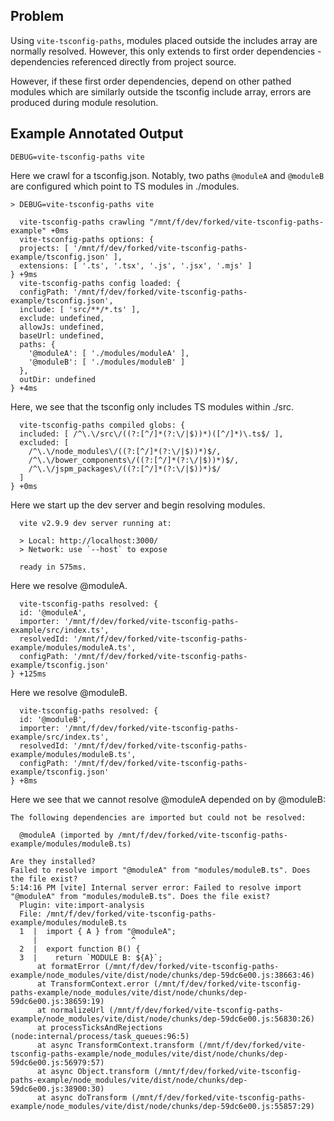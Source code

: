## Problem

Using `vite-tsconfig-paths`, modules placed outside the includes array are normally resolved. However, this only extends to first order dependencies - dependencies referenced directly from project source.

However, if these first order dependencies, depend on other pathed modules which are similarly outside the tsconfig include array, errors are produced during module resolution.

## Example Annotated Output

`DEBUG=vite-tsconfig-paths vite`

Here we crawl for a tsconfig.json.
Notably, two paths `@moduleA` and `@moduleB` are configured which point to TS modules in ./modules.

```
> DEBUG=vite-tsconfig-paths vite

  vite-tsconfig-paths crawling "/mnt/f/dev/forked/vite-tsconfig-paths-example" +0ms
  vite-tsconfig-paths options: {
  projects: [ '/mnt/f/dev/forked/vite-tsconfig-paths-example/tsconfig.json' ],
  extensions: [ '.ts', '.tsx', '.js', '.jsx', '.mjs' ]
} +9ms
  vite-tsconfig-paths config loaded: {
  configPath: '/mnt/f/dev/forked/vite-tsconfig-paths-example/tsconfig.json',
  include: [ 'src/**/*.ts' ],
  exclude: undefined,
  allowJs: undefined,
  baseUrl: undefined,
  paths: {
    '@moduleA': [ './modules/moduleA' ],
    '@moduleB': [ './modules/moduleB' ]
  },
  outDir: undefined
} +4ms
```

Here, we see that the tsconfig only includes TS modules within ./src.

```
  vite-tsconfig-paths compiled globs: {
  included: [ /^\.\/src\/((?:[^/]*(?:\/|$))*)([^/]*)\.ts$/ ],
  excluded: [
    /^\.\/node_modules\/((?:[^/]*(?:\/|$))*)$/,
    /^\.\/bower_components\/((?:[^/]*(?:\/|$))*)$/,
    /^\.\/jspm_packages\/((?:[^/]*(?:\/|$))*)$/
  ]
} +0ms
```

Here we start up the dev server and begin resolving modules.

```
  vite v2.9.9 dev server running at:

  > Local: http://localhost:3000/
  > Network: use `--host` to expose

  ready in 575ms.
```

Here we resolve @moduleA.

```
  vite-tsconfig-paths resolved: {
  id: '@moduleA',
  importer: '/mnt/f/dev/forked/vite-tsconfig-paths-example/src/index.ts',
  resolvedId: '/mnt/f/dev/forked/vite-tsconfig-paths-example/modules/moduleA.ts',
  configPath: '/mnt/f/dev/forked/vite-tsconfig-paths-example/tsconfig.json'
} +125ms
```

Here we resolve @moduleB.

```
  vite-tsconfig-paths resolved: {
  id: '@moduleB',
  importer: '/mnt/f/dev/forked/vite-tsconfig-paths-example/src/index.ts',
  resolvedId: '/mnt/f/dev/forked/vite-tsconfig-paths-example/modules/moduleB.ts',
  configPath: '/mnt/f/dev/forked/vite-tsconfig-paths-example/tsconfig.json'
} +8ms
```

Here we see that we cannot resolve @moduleA depended on by @moduleB:

```
The following dependencies are imported but could not be resolved:

  @moduleA (imported by /mnt/f/dev/forked/vite-tsconfig-paths-example/modules/moduleB.ts)

Are they installed?
Failed to resolve import "@moduleA" from "modules/moduleB.ts". Does the file exist?
5:14:16 PM [vite] Internal server error: Failed to resolve import "@moduleA" from "modules/moduleB.ts". Does the file exist?
  Plugin: vite:import-analysis
  File: /mnt/f/dev/forked/vite-tsconfig-paths-example/modules/moduleB.ts
  1  |  import { A } from "@moduleA";
     |                     ^
  2  |  export function B() {
  3  |    return `MODULE B: ${A}`;
      at formatError (/mnt/f/dev/forked/vite-tsconfig-paths-example/node_modules/vite/dist/node/chunks/dep-59dc6e00.js:38663:46)
      at TransformContext.error (/mnt/f/dev/forked/vite-tsconfig-paths-example/node_modules/vite/dist/node/chunks/dep-59dc6e00.js:38659:19)
      at normalizeUrl (/mnt/f/dev/forked/vite-tsconfig-paths-example/node_modules/vite/dist/node/chunks/dep-59dc6e00.js:56830:26)
      at processTicksAndRejections (node:internal/process/task_queues:96:5)
      at async TransformContext.transform (/mnt/f/dev/forked/vite-tsconfig-paths-example/node_modules/vite/dist/node/chunks/dep-59dc6e00.js:56979:57)
      at async Object.transform (/mnt/f/dev/forked/vite-tsconfig-paths-example/node_modules/vite/dist/node/chunks/dep-59dc6e00.js:38900:30)
      at async doTransform (/mnt/f/dev/forked/vite-tsconfig-paths-example/node_modules/vite/dist/node/chunks/dep-59dc6e00.js:55857:29)
```
